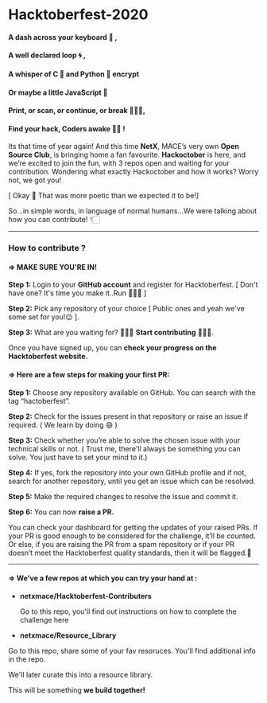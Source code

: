 # Hacktoberfest-2020

#### A dash across your keyboard 🎹 ,  
#### A well declared loop 🌀 ,   
#### A whisper of C  🌝   and Python  🐍   encrypt  
#### Or maybe a little JavaScript 🧠 
#### Print, or scan, or continue, or break 🤹🏻‍♀️,  
#### Find your hack, Coders awake 🧞‍♂️ !  

Its that time of year again! And this time **NetX**, MACE’s very own **Open Source Club**, is bringing home a fan favourite. **Hackoctober** is here, and we’re excited to join the fun, with 3 repos open and waiting for your contribution. Wondering what exactly Hackoctober and how it works? Worry not, we got you!  

[ Okay 👀 That was more poetic than we expected it to be!]

So...in simple words, in language of normal humans...We were talking about how you can contribute! 👇🏻

----------------------------------------------------------------------------------------------------------------------------------------------------

### How to contribute ?

#### => MAKE SURE YOU'RE IN!

**Step 1:** Login to your **GitHub account** and register for Hacktoberfest. [ Don't have one? It's time you make it..Run 🏃🏻‍♂️ ] 

**Step 2:** Pick any repository of your choice [ Public ones and yeah we've some set for you!😉 ].  

**Step 3:** What are you waiting for? 👨🏻‍💻 **Start contributing** 👩🏻‍💻.  

Once you have signed up, you can **check your progress on the Hacktoberfest website.**  

#### => Here are a few steps for making your first PR:  

**Step 1:** Choose any repository available on GitHub. You can search with the tag “hactoberfest”. 

**Step 2:** Check for the issues present in that repository or raise an issue if required. ( We learn by doing 😄 ) 

**Step 3:** Check whether you’re able to solve the chosen issue with your technical skills or not. ( Trust me, there'll always be something you can solve. You just have to set your mind to it.)
        
**Step 4:** If yes, fork the repository into your own GitHub profile and if not, search for another repository, until you get an issue which can be resolved. 

**Step 5:** Make the required changes to resolve the issue and commit it.  

**Step 6:** You can now **raise a PR.**  
  
You can check your dashboard for getting the updates of your raised PRs. If your PR is good enough to be considered for the challenge, it’ll be counted. Or else, if you are raising the PR from a spam repository or if your PR doesn’t meet the Hacktoberfest quality standards, then it will be flagged.🏴

----------------------------------------------------------------------------------------------------------------------------------------------------

#### => We've a few repos at which you can try your hand at : 

- **netxmace/Hacktoberfest-Contributers**  

  Go to this repo, you'll find out instructions on how to complete the challenge here
 
-  **netxmace/Resource_Library**  

  Go to this repo, share some of your fav resoruces. You'll find additional info in the repo. 
  
  We'll later curate this into a resource library. 
  
  This will be something **we build together!**
  
  <!---
- **NetX/enteprowfriend**  
    Head over to this repo, share some of your **friend's awesome projects** on github that deserve some light.
    
    Who doesn't love some attention? 😌
    
    -->
   
  
